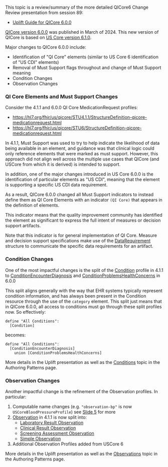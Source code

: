 This topic is a review/summary of the more detailed QICore6 Change Review presentation from session 89:

* [Uplift Guide for QICore 6.0.0](https://docs.google.com/presentation/d/15B-2ZfdpcfMQb3X2nRBIBIhYKeTS7QROKX7oU9n3cn4/edit#slide=id.p2)

[QICore version 6.0.0](http://hl7.org/fhir/us/qicore/STU6) was published in March of 2024. This new version of QICore is based on [US Core version 6.1.0](http://hl7.org/fhir/us/core/STU6.1).

Major changes to QICore 6.0.0 include:

* Identification of "QI Core" elements (similar to US Core 6 identification of "US CDI" elements)
* Removal of Must Support flags throughout and change of Must Support meaning
* Condition Changes
* Observation Changes

### QI Core Elements and Must Support Changes

Consider the 4.1.1 and 6.0.0 QI Core MedicationRequest profiles:

* https://hl7.org/fhir/us/qicore/STU4.1.1/StructureDefinition-qicore-medicationrequest.html
* https://hl7.org/fhir/us/qicore/STU6/StructureDefinition-qicore-medicationrequest.html

In 4.1.1, Must Support was used to try to help indicate the likelihood of data being available in an element, and guidance was that clinical logic could only reference elements that were marked as must support. However, this approach did not align well across the multiple use cases that QICore (and USCore from which it is derived) is intended to support.

In addition, one of the major changes introduced in US Core 6.0.0 is the identification of particular elements as "US CDI", meaning that the element is supporting a specific US CDI data requirement.

As a result, QICore 6.0.0 changed all Must Support indicators to instead define them as QI Core Elements with an indicator `(QI Core)` that appears in the definition of elements.

This indicator means that the quality improvement community has identified the element as significant to express the full intent of measures or decision support artifacts.

Note that this indicator is for general implementation of QI Core. Measure and decision support specifications make use of the [DataRequirement](https://hl7.org/fhir/uv/cql/conformance.html#parameters-and-data-requirements) structure to communicate the specific data requirements for an artifact.

### Condition Changes

One of the most impactful changes is the split of the [Condition](https://hl7.org/fhir/us/qicore/STU4.1.1/StructureDefinition-qicore-condition.html) profile in 4.1.1 to [ConditionEncounterDiagnosis](https://hl7.org/fhir/us/qicore/STU6/StructureDefinition-qicore-condition-encounter-diagnosis.html) and [ConditionProblemsHealthConcerns](https://hl7.org/fhir/us/qicore/STU6/StructureDefinition-qicore-condition-problems-health-concerns.html) in 6.0.0

This split aligns generally with the way that EHR systems typically represent condition information, and has always been present in the Condition resource through the use of the `category` element. This split just means that in QICore 6.0.0, all access to conditions must go through these split profiles now. So effectively:

```cql
define "All Conditions":
  [Condition]
```

becomes:

```cql
define "All Conditions":
  [ConditionEncounterDiagnosis]
    union [ConditionProblemsHealthConcerns]
```

More details in the Uplift presentation as well as the [Conditions](https://github.com/cqframework/CQL-Formatting-and-Usage-Wiki/wiki/Authoring-Patterns-QICore-v6.0.0#conditions) topic in the Authoring Patterns page.

### Observation Changes

Another impactful change is the refinement of the Observation profiles. In particular:

1. Computable name changes (e.g. `"observation-bp"` is now `USCoreBloodPressureProfile`) see [Slide 5](https://docs.google.com/presentation/d/15B-2ZfdpcfMQb3X2nRBIBIhYKeTS7QROKX7oU9n3cn4/edit#slide=id.g32e29c00f25_0_55) for more
2. [Observation](https://hl7.org/fhir/us/qicore/STU4.1.1/StructureDefinition-qicore-observation.html) in 4.1.1 is now split into:
    * [Laboratory Result Observation](https://hl7.org/fhir/us/qicore/STU6/StructureDefinition-qicore-observation-lab.html)
    * [Clinical Result Observation](https://hl7.org/fhir/us/qicore/STU6/StructureDefinition-qicore-observation-clinical-result.html)
    * [Screening Assessment Observation](https://hl7.org/fhir/us/qicore/STU6/StructureDefinition-qicore-observation-screening-assessment.html)
    * [Simple Observation](https://hl7.org/fhir/us/qicore/STU6/StructureDefinition-qicore-simple-observation.html)
3. Additional Observation Profiles added from USCore 6

More details in the Uplift presentation as well as the [Observations](https://github.com/cqframework/CQL-Formatting-and-Usage-Wiki/wiki/Authoring-Patterns-QICore-v6.0.0#observations) topic in the Authoring Patterns page.